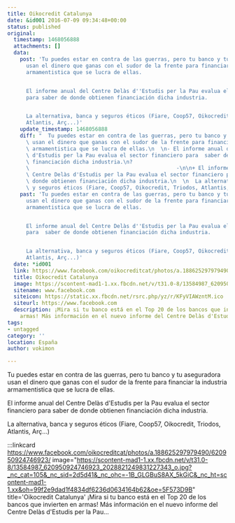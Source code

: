 ```yaml
---
title: Oikocredit Catalunya
date: &id001 2016-07-09 09:34:48+00:00
status: published
original:
  timestamp: 1468056888
  attachments: []
  data:
    post: 'Tu puedes estar en contra de las guerras, pero tu banco y tu aseguradora
      usan el dinero que ganas con el sudor de la frente para financiar la industria
      armamentistica que se lucra de ellas.


      El informe anual del Centre Delàs d''Estudis per la Pau evalua el sector financiero
      para saber de donde obtienen financiación dicha industria.


      La alternativa, banca y seguros éticos (Fiare, Coop57, Oikocredit, Triodos,
      Atlantis, Arç...)'
    update_timestamp: 1468056888
    diff: "  Tu puedes estar en contra de las guerras, pero tu banco y tu aseguradora\
      \ usan el dinero que ganas con el sudor de la frente para financiar la industria\
      \ armamentistica que se lucra de ellas.\n  \n- El informe anual del Centre Delàs\
      \ d'Estudis per la Pau evalua el sector financiero para  saber de donde obtienen\
      \ financiación dicha industria.\n?                                         \
      \                                               -\n\n+ El informe anual del\
      \ Centre Delàs d'Estudis per la Pau evalua el sector financiero para saber de\
      \ donde obtienen financiación dicha industria.\n  \n  La alternativa, banca\
      \ y seguros éticos (Fiare, Coop57, Oikocredit, Triodos, Atlantis, Arç...)"
    past: 'Tu puedes estar en contra de las guerras, pero tu banco y tu aseguradora
      usan el dinero que ganas con el sudor de la frente para financiar la industria
      armamentistica que se lucra de ellas.


      El informe anual del Centre Delàs d''Estudis per la Pau evalua el sector financiero
      para  saber de donde obtienen financiación dicha industria.


      La alternativa, banca y seguros éticos (Fiare, Coop57, Oikocredit, Triodos,
      Atlantis, Arç...)'
  date: *id001
  link: https://www.facebook.com/oikocreditcat/photos/a.188625297979490/620950924746923/
  title: Oikocredit Catalunya
  image: https://scontent-mad1-1.xx.fbcdn.net/v/t31.0-8/13584987_620950924746923_2028821249831227343_o.jpg?_nc_cat=105&_nc_sid=2d5d41&_nc_ohc=-1B_GLGBuS8AX_5kGiC&_nc_ht=scontent-mad1-1.xx&oh=99f2e9dad1f4834df6236d0634164b62&oe=5F573D9B
  sitename: www.facebook.com
  siteicon: https://static.xx.fbcdn.net/rsrc.php/yz/r/KFyVIAWzntM.ico
  siteurl: https://www.facebook.com
  description: ¡Mira si tu banco está en el Top 20 de los bancos que invierten en
    armas! Más información en el nuevo informe del Centre Delàs d'Estudis per la Pau...
tags:
- untagged
category: ''
location: España
author: vokimon

---
```

Tu puedes estar en contra de las guerras, pero tu banco y tu aseguradora usan el dinero que ganas con el sudor de la frente para financiar la industria armamentistica que se lucra de ellas.

El informe anual del Centre Delàs d'Estudis per la Pau evalua el sector financiero para saber de donde obtienen financiación dicha industria.

La alternativa, banca y seguros éticos (Fiare, Coop57, Oikocredit, Triodos, Atlantis, Arç...)

:::linkcard https://www.facebook.com/oikocreditcat/photos/a.188625297979490/620950924746923/ image="https://scontent-mad1-1.xx.fbcdn.net/v/t31.0-8/13584987_620950924746923_2028821249831227343_o.jpg?_nc_cat=105&_nc_sid=2d5d41&_nc_ohc=-1B_GLGBuS8AX_5kGiC&_nc_ht=scontent-mad1-1.xx&oh=99f2e9dad1f4834df6236d0634164b62&oe=5F573D9B" title='Oikocredit Catalunya'
    ¡Mira si tu banco está en el Top 20 de los bancos que invierten en armas! Más información en el nuevo informe del Centre Delàs d'Estudis per la Pau...

